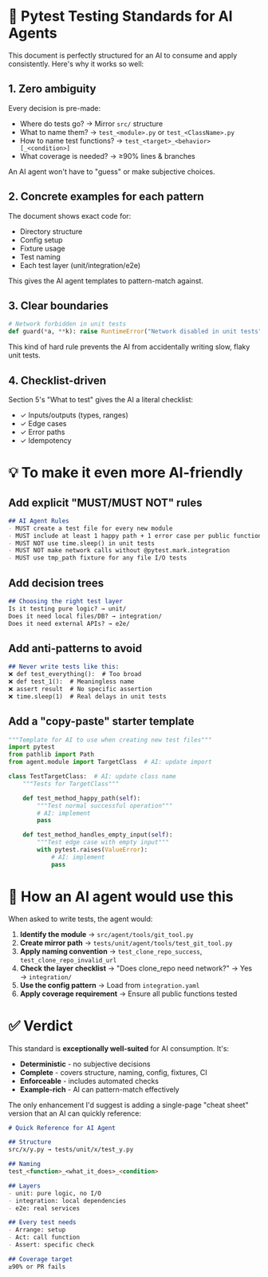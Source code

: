 # 🎯 **Pytest Testing Standards for AI Agents**

This document is perfectly structured for an AI to consume and apply consistently. Here's why it works so well:

## **1. Zero ambiguity**
Every decision is pre-made:
- Where do tests go? → Mirror `src/` structure
- What to name them? → `test_<module>.py` or `test_<ClassName>.py`
- How to name test functions? → `test_<target>_<behavior>[_<condition>]`
- What coverage is needed? → ≥90% lines & branches

An AI agent won't have to "guess" or make subjective choices.

## **2. Concrete examples for each pattern**
The document shows exact code for:
- Directory structure
- Config setup
- Fixture usage
- Test naming
- Each test layer (unit/integration/e2e)

This gives the AI agent templates to pattern-match against.

## **3. Clear boundaries**
```python
# Network forbidden in unit tests
def guard(*a, **k): raise RuntimeError("Network disabled in unit tests")
```
This kind of hard rule prevents the AI from accidentally writing slow, flaky unit tests.

## **4. Checklist-driven**
Section 5's "What to test" gives the AI a literal checklist:
- ✓ Inputs/outputs (types, ranges)
- ✓ Edge cases
- ✓ Error paths
- ✓ Idempotency

# 💡 **To make it even more AI-friendly**

## **Add explicit "MUST/MUST NOT" rules**
```markdown
## AI Agent Rules
- MUST create a test file for every new module
- MUST include at least 1 happy path + 1 error case per public function
- MUST NOT use time.sleep() in unit tests
- MUST NOT make network calls without @pytest.mark.integration
- MUST use tmp_path fixture for any file I/O tests
```

## **Add decision trees**
```markdown
## Choosing the right test layer
Is it testing pure logic? → unit/
Does it need local files/DB? → integration/
Does it need external APIs? → e2e/
```

## **Add anti-patterns to avoid**
```markdown
## Never write tests like this:
❌ def test_everything():  # Too broad
❌ def test_1():  # Meaningless name
❌ assert result  # No specific assertion
❌ time.sleep(1)  # Real delays in unit tests
```

## **Add a "copy-paste" starter template**
```python
"""Template for AI to use when creating new test files"""
import pytest
from pathlib import Path
from agent.module import TargetClass  # AI: update import

class TestTargetClass:  # AI: update class name
    """Tests for TargetClass"""

    def test_method_happy_path(self):
        """Test normal successful operation"""
        # AI: implement
        pass

    def test_method_handles_empty_input(self):
        """Test edge case with empty input"""
        with pytest.raises(ValueError):
            # AI: implement
            pass
```

# 🤖 **How an AI agent would use this**

When asked to write tests, the agent would:

1. **Identify the module** → `src/agent/tools/git_tool.py`
2. **Create mirror path** → `tests/unit/agent/tools/test_git_tool.py`
3. **Apply naming convention** → `test_clone_repo_success`, `test_clone_repo_invalid_url`
4. **Check the layer checklist** → "Does clone_repo need network?" → Yes → `integration/`
5. **Use the config pattern** → Load from `integration.yaml`
6. **Apply coverage requirement** → Ensure all public functions tested

# ✅ **Verdict**

This standard is **exceptionally well-suited** for AI consumption. It's:
- **Deterministic** - no subjective decisions
- **Complete** - covers structure, naming, config, fixtures, CI
- **Enforceable** - includes automated checks
- **Example-rich** - AI can pattern-match effectively

The only enhancement I'd suggest is adding a single-page "cheat sheet" version that an AI can quickly reference:

```markdown
# Quick Reference for AI Agent

## Structure
src/x/y.py → tests/unit/x/test_y.py

## Naming
test_<function>_<what_it_does>_<condition>

## Layers
- unit: pure logic, no I/O
- integration: local dependencies
- e2e: real services

## Every test needs
- Arrange: setup
- Act: call function
- Assert: specific check

## Coverage target
≥90% or PR fails
```